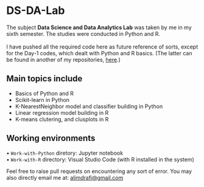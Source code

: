 # DS-DA-Lab

The subject **Data Science and Data Analytics Lab** was taken by me in my sixth semester. The studies were conducted in Python and R. <br> <br>
I have pushed all the required code here as future reference of sorts, except for the Day-1 codes, which dealt with Python and R basics. (The latter can be found in another of my repositories, <a href="#">here</a>.)

## Main topics include
<ul>
    <li> Basics of Python and R </li>
    <li> Scikit-learn in Python </li>
    <li> K-NearestNeighbor model and classifier building in Python </li>
    <li> Linear regression model building in R </li>
    <li>K-means clutering, and clusplots in R </li>
</ul>

## Working environments
• `Work-with-Python` diretory: Jupyter notebook <br>
• `Work-with-R` directory: Visual Studio Code (with R installed in the system) <br>

Feel free to raise pull requests on encountering any sort of error. You may also directly email me at: alimdrafi@gmail.com